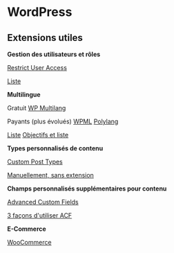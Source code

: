 # WordPress

## Extensions utiles

**Gestion des utilisateurs et rôles**

[Restrict User Access](https://wordpress.org/plugins/restrict-user-access/)

[Liste](https://ninjaforms.com/wordpress-restrict-user-access/)

**Multilingue**

Gratuit
[WP Multilang](https://wordpress.org/plugins/wp-multilang/)

Payants (plus évolués)
[WPML](https://wpml.org/)
[Polylang](https://polylang.pro)

[Liste](https://colorlib.com/wp/wordpress-multilingual-plugins/)
[Objectifs et liste](https://wpmarmite.com/wordpress-multilingue/)

**Types personnalisés de contenu**

[Custom Post Types](https://fr.wordpress.org/plugins/custom-post-type-ui/)

[Manuellement, sans extension](https://wpmarmite.com/snippet/creer-custom-post-type/)

**Champs personnalisés supplémentaires pour contenu**

[Advanced Custom Fields](https://fr.wordpress.org/plugins/advanced-custom-fields/)

[3 façons d'utiliser ACF](https://wpformation.com/advanced-custom-fields-wordpress/)

**E-Commerce**

[WooCommerce](https://woocommerce.com/)